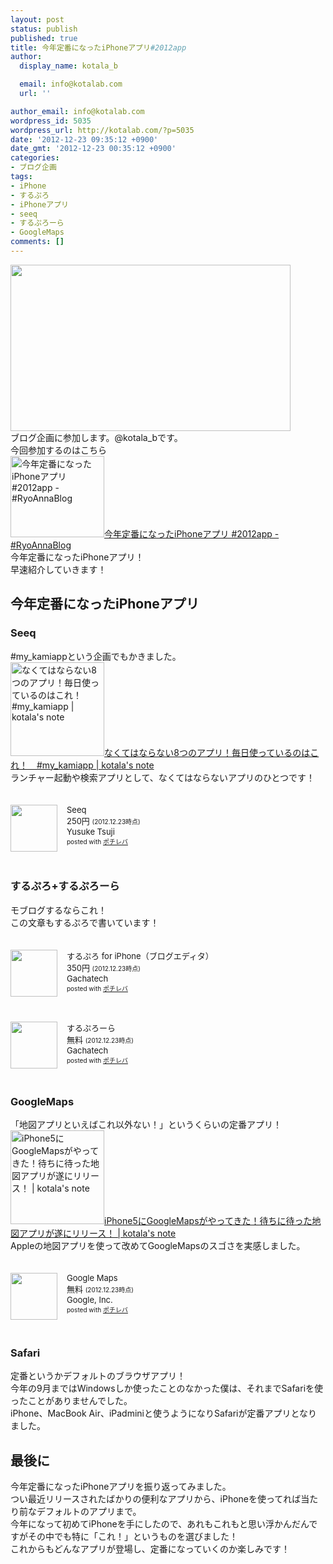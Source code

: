```yaml
---
layout: post
status: publish
published: true
title: 今年定番になったiPhoneアプリ#2012app
author:
  display_name: kotala_b

  email: info@kotalab.com
  url: ''

author_email: info@kotalab.com
wordpress_id: 5035
wordpress_url: http://kotalab.com/?p=5035
date: '2012-12-23 09:35:12 +0900'
date_gmt: '2012-12-23 00:35:12 +0900'
categories:
- ブログ企画
tags:
- iPhone
- するぷろ
- iPhoneアプリ
- seeq
- するぷろーら
- GoogleMaps
comments: []
---
```

<p><img alt="" src="http://kotalab.com/wp-content/uploads/slooProImg_20121222235820.png" width="448" height="266" /><br />
ブログ企画に参加します。@kotala_bです。<br />
今回参加するのはこちら<br />
<a href="http://d.hatena.ne.jp/RyoAnna/20121216/1355614552" target="_blank"><img  class="alignleft" src="http://capture.heartrails.com/150x130?http://d.hatena.ne.jp/RyoAnna/20121216/1355614552" alt="今年定番になったiPhoneアプリ #2012app - #RyoAnnaBlog" width="150" height="130" /></a><a href="http://d.hatena.ne.jp/RyoAnna/20121216/1355614552" target="_blank">今年定番になったiPhoneアプリ #2012app - #RyoAnnaBlog</a><a href="http://b.hatena.ne.jp/entry/http://d.hatena.ne.jp/RyoAnna/20121216/1355614552" target="_blank"><img border="0" src="http://b.hatena.ne.jp/entry/image/http://d.hatena.ne.jp/RyoAnna/20121216/1355614552" alt="" /></a><br style="clear:both;" />今年定番になったiPhoneアプリ！<br />
早速紹介していきます！<br />
<!--more--></p>
<h2>今年定番になったiPhoneアプリ</h2>
<h3>Seeq</h3>
<p>#my_kamiappという企画でもかきました。<br />
<a href="http://kotalab.com/my-kami-app" target="_blank"><img  class="alignleft" src="http://kotalab.com/wp-content/uploads/kamiapp_121203.jpg" alt="なくてはならない8つのアプリ！毎日使っているのはこれ！　#my_kamiapp | kotala's note" width="150" /></a><a href="http://kotalab.com/my-kami-app" target="_blank">なくてはならない8つのアプリ！毎日使っているのはこれ！　#my_kamiapp | kotala's note</a><br style="clear:both;" />ランチャー起動や検索アプリとして、なくてはならないアプリのひとつです！</p>
<div class="pochireba" style="text-align:left;font-size:small;padding:20px 0;/zoom: 1;overflow: hidden;"><span class="removed_link" title="http://click.linksynergy.com/fs-bin/click?id=d2yYUp776R4&amp;subid=&amp;offerid=94348.1&amp;type=3&amp;tmpid=3910&amp;RD_PARM1=https%253A%252F%252Fitunes.apple.com%252Fjp%252Fapp%252Fseeq%252Fid555289253%253Fmt%253D8%2526uo%253D4"><img src="http://a779.phobos.apple.com/us/r1000/109/Purple/v4/c9/36/24/c93624e9-7691-11c2-73cf-904defc3c718/mzl.tqwckvue.png" width="75" height="75" style="float:left;margin:0 15px 0 0;" class="pochi_img" ></span>
<div class="pochi_info" style="text-align:left;/zoom: 1;overflow: hidden;">
<div class="pochi_name"><span class="removed_link" title="http://click.linksynergy.com/fs-bin/click?id=d2yYUp776R4&amp;subid=&amp;offerid=94348.1&amp;type=3&amp;tmpid=3910&amp;RD_PARM1=https%253A%252F%252Fitunes.apple.com%252Fjp%252Fapp%252Fseeq%252Fid555289253%253Fmt%253D8%2526uo%253D4">Seeq</span></div>
<div class="pochi_price" style="display:inline;">250円</div>
<div class="pochi_time" style="font-size:x-small;display:inline;">(2012.12.23時点)</div>
<div class="pochi_seller"><span class="removed_link" title="http://click.linksynergy.com/fs-bin/click?id=d2yYUp776R4&amp;subid=&amp;offerid=94348.1&amp;type=3&amp;tmpid=3910&amp;RD_PARM1=https%253A%252F%252Fitunes.apple.com%252Fjp%252Fartist%252Fyusuke-tsuji%252Fid406318338%253Fuo%253D4">Yusuke Tsuji</span></div>
<div class="pochi_post" style="font-size:x-small;">posted with <a href="http://pochireba.com">ポチレバ</a></div>
</div>
<div class="pochireba-footer" style="clear: left"></div>
</div>
<h3>するぷろ+するぷろーら</h3>
<p>モブログするならこれ！<br />
この文章もするぷろで書いています！</p>
<div class="pochireba" style="text-align:left;font-size:small;padding:20px 0;/zoom: 1;overflow: hidden;"><span class="removed_link" title="http://click.linksynergy.com/fs-bin/click?id=d2yYUp776R4&amp;subid=&amp;offerid=94348.1&amp;type=3&amp;tmpid=3910&amp;RD_PARM1=https%253A%252F%252Fitunes.apple.com%252Fjp%252Fapp%252Fsurupuro-for-iphone-buroguedita%252Fid436676299%253Fmt%253D8%2526uo%253D4"><img src="http://a1996.phobos.apple.com/us/r1000/064/Purple/v4/83/30/73/833073ba-c744-bcb6-1ffd-bf127570001e/mza_2385781230882958089.jpg" width="75" height="75" style="float:left;margin:0 15px 0 0;" class="pochi_img" ></span>
<div class="pochi_info" style="text-align:left;/zoom: 1;overflow: hidden;">
<div class="pochi_name"><span class="removed_link" title="http://click.linksynergy.com/fs-bin/click?id=d2yYUp776R4&amp;subid=&amp;offerid=94348.1&amp;type=3&amp;tmpid=3910&amp;RD_PARM1=https%253A%252F%252Fitunes.apple.com%252Fjp%252Fapp%252Fsurupuro-for-iphone-buroguedita%252Fid436676299%253Fmt%253D8%2526uo%253D4">するぷろ for iPhone（ブログエディタ）</span></div>
<div class="pochi_price" style="display:inline;">350円</div>
<div class="pochi_time" style="font-size:x-small;display:inline;">(2012.12.23時点)</div>
<div class="pochi_seller"><span class="removed_link" title="http://click.linksynergy.com/fs-bin/click?id=d2yYUp776R4&amp;subid=&amp;offerid=94348.1&amp;type=3&amp;tmpid=3910&amp;RD_PARM1=https%253A%252F%252Fitunes.apple.com%252Fjp%252Fartist%252Fgachatech%252Fid358731102%253Fuo%253D4">Gachatech</span></div>
<div class="pochi_post" style="font-size:x-small;">posted with <a href="http://pochireba.com">ポチレバ</a></div>
</div>
<div class="pochireba-footer" style="clear: left"></div>
</div>
<div class="pochireba" style="text-align:left;font-size:small;padding:20px 0;/zoom: 1;overflow: hidden;"><span class="removed_link" title="http://click.linksynergy.com/fs-bin/click?id=d2yYUp776R4&amp;subid=&amp;offerid=94348.1&amp;type=3&amp;tmpid=3910&amp;RD_PARM1=https%253A%252F%252Fitunes.apple.com%252Fjp%252Fapp%252Fsurupurora%252Fid580560943%253Fmt%253D8%2526uo%253D4"><img src="http://a178.phobos.apple.com/us/r1000/091/Purple/v4/35/c4/44/35c44425-3473-44ac-3ad6-aca6e42ec69d/mzl.kkrqlncn.jpg" width="75" height="75" style="float:left;margin:0 15px 0 0;" class="pochi_img" ></span>
<div class="pochi_info" style="text-align:left;/zoom: 1;overflow: hidden;">
<div class="pochi_name"><span class="removed_link" title="http://click.linksynergy.com/fs-bin/click?id=d2yYUp776R4&amp;subid=&amp;offerid=94348.1&amp;type=3&amp;tmpid=3910&amp;RD_PARM1=https%253A%252F%252Fitunes.apple.com%252Fjp%252Fapp%252Fsurupurora%252Fid580560943%253Fmt%253D8%2526uo%253D4">するぷろーら</span></div>
<div class="pochi_price" style="display:inline;">無料</div>
<div class="pochi_time" style="font-size:x-small;display:inline;">(2012.12.23時点)</div>
<div class="pochi_seller"><span class="removed_link" title="http://click.linksynergy.com/fs-bin/click?id=d2yYUp776R4&amp;subid=&amp;offerid=94348.1&amp;type=3&amp;tmpid=3910&amp;RD_PARM1=https%253A%252F%252Fitunes.apple.com%252Fjp%252Fartist%252Fgachatech%252Fid358731102%253Fuo%253D4">Gachatech</span></div>
<div class="pochi_post" style="font-size:x-small;">posted with <a href="http://pochireba.com">ポチレバ</a></div>
</div>
<div class="pochireba-footer" style="clear: left"></div>
</div>
<h3>GoogleMaps</h3>
<p>「地図アプリといえばこれ以外ない！」というくらいの定番アプリ！<br />
<a href="http://kotalab.com/googlemaps-ios-app" target="_blank"><img class="alignleft" src="http://kotalab.com/wp-content/uploads/googlemaps_121213-448x448.png" alt="iPhone5にGoogleMapsがやってきた！待ちに待った地図アプリが遂にリリース！ | kotala's note" width="150" /></a><a href="http://kotalab.com/googlemaps-ios-app" target="_blank">iPhone5にGoogleMapsがやってきた！待ちに待った地図アプリが遂にリリース！ | kotala's note</a><br style="clear:both;" />Appleの地図アプリを使って改めてGoogleMapsのスゴさを実感しました。</p>
<div class="pochireba" style="text-align:left;font-size:small;padding:20px 0;/zoom: 1;overflow: hidden;"><span class="removed_link" title="http://click.linksynergy.com/fs-bin/click?id=d2yYUp776R4&amp;subid=&amp;offerid=94348.1&amp;type=3&amp;tmpid=3910&amp;RD_PARM1=https%253A%252F%252Fitunes.apple.com%252Fjp%252Fapp%252Fgoogle-maps%252Fid585027354%253Fmt%253D8%2526uo%253D4"><img src="http://a1854.phobos.apple.com/us/r1000/106/Purple/v4/04/68/87/04688702-4979-9d54-cc3c-20c76223f049/mzl.qobqfuxq.png" width="75" height="75" style="float:left;margin:0 15px 0 0;" class="pochi_img" ></span>
<div class="pochi_info" style="text-align:left;/zoom: 1;overflow: hidden;">
<div class="pochi_name"><span class="removed_link" title="http://click.linksynergy.com/fs-bin/click?id=d2yYUp776R4&amp;subid=&amp;offerid=94348.1&amp;type=3&amp;tmpid=3910&amp;RD_PARM1=https%253A%252F%252Fitunes.apple.com%252Fjp%252Fapp%252Fgoogle-maps%252Fid585027354%253Fmt%253D8%2526uo%253D4">Google Maps</span></div>
<div class="pochi_price" style="display:inline;">無料</div>
<div class="pochi_time" style="font-size:x-small;display:inline;">(2012.12.23時点)</div>
<div class="pochi_seller"><span class="removed_link" title="http://click.linksynergy.com/fs-bin/click?id=d2yYUp776R4&amp;subid=&amp;offerid=94348.1&amp;type=3&amp;tmpid=3910&amp;RD_PARM1=https%253A%252F%252Fitunes.apple.com%252Fjp%252Fartist%252Fgoogle-inc.%252Fid281956209%253Fuo%253D4">Google, Inc.</span></div>
<div class="pochi_post" style="font-size:x-small;">posted with <a href="http://pochireba.com">ポチレバ</a></div>
</div>
<div class="pochireba-footer" style="clear: left"></div>
</div>
<h3>Safari</h3>
<p>定番というかデフォルトのブラウザアプリ！<br />
今年の9月まではWindowsしか使ったことのなかった僕は、それまでSafariを使ったことがありませんでした。<br />
iPhone、MacBook Air、iPadminiと使うようになりSafariが定番アプリとなりました。</p>
<h2>最後に</h2>
<p>今年定番になったiPhoneアプリを振り返ってみました。<br />
つい最近リリースされたばかりの便利なアプリから、iPhoneを使ってれば当たり前なデフォルトのアプリまで。<br />
今年になって初めてiPhoneを手にしたので、あれもこれもと思い浮かんだんですがその中でも特に「これ！」というものを選びました！<br />
これからもどんなアプリが登場し、定番になっていくのか楽しみです！</p>
